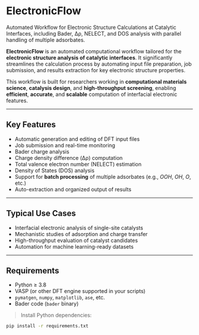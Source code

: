 # ElectronicFlow
Automated Workflow for Electronic Structure Calculations at Catalytic Interfaces, including Bader, Δρ, NELECT, and DOS analysis with parallel handling of multiple adsorbates.

**ElectronicFlow** is an automated computational workflow tailored for the **electronic structure analysis of catalytic interfaces**. It significantly streamlines the calculation process by automating input file preparation, job submission, and results extraction for key electronic structure properties.

This workflow is built for researchers working in **computational materials science**, **catalysis design**, and **high-throughput screening**, enabling **efficient**, **accurate**, and **scalable** computation of interfacial electronic features.

---

## Key Features

- Automatic generation and editing of DFT input files
- Job submission and real-time monitoring
- Bader charge analysis
- Charge density difference (Δρ) computation
- Total valence electron number (NELECT) estimation
- Density of States (DOS) analysis
- Support for **batch processing** of multiple adsorbates (e.g., *OOH*, *OH*, *O*, etc.)
- Auto-extraction and organized output of results

---

##  Typical Use Cases

- Interfacial electronic analysis of single-site catalysts
- Mechanistic studies of adsorption and charge transfer
- High-throughput evaluation of catalyst candidates
- Automation for machine learning-ready datasets

---

## Requirements

- Python ≥ 3.8  
- VASP (or other DFT engine supported in your scripts)  
- `pymatgen`, `numpy`, `matplotlib`, `ase`, etc.  
- Bader code (`bader` binary)

> Install Python dependencies:
```bash
pip install -r requirements.txt

